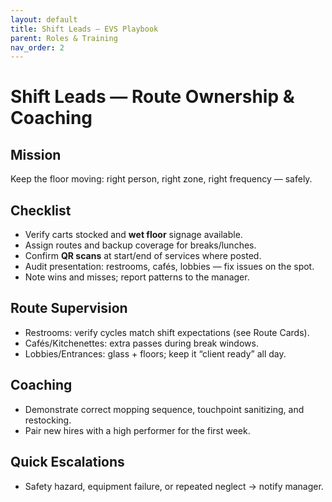 ```yaml
---
layout: default
title: Shift Leads — EVS Playbook
parent: Roles & Training
nav_order: 2
---
```


# Shift Leads — Route Ownership & Coaching

## Mission
Keep the floor moving: right person, right zone, right frequency — safely.

## Checklist
- Verify carts stocked and **wet floor** signage available.
- Assign routes and backup coverage for breaks/lunches.
- Confirm **QR scans** at start/end of services where posted.
- Audit presentation: restrooms, cafés, lobbies — fix issues on the spot.
- Note wins and misses; report patterns to the manager.

## Route Supervision
- Restrooms: verify cycles match shift expectations (see Route Cards).
- Cafés/Kitchenettes: extra passes during break windows.
- Lobbies/Entrances: glass + floors; keep it “client ready” all day.

## Coaching
- Demonstrate correct mopping sequence, touchpoint sanitizing, and restocking.
- Pair new hires with a high performer for the first week.

## Quick Escalations
- Safety hazard, equipment failure, or repeated neglect → notify manager.